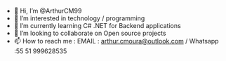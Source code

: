 - 👋 Hi, I’m @ArthurCM99
- 👀 I’m interested in technology / programming 
- 🌱 I’m currently learning C# .NET for Backend applications
- 💞️ I’m looking to collaborate on Open source projects
- 📫 How to reach me : EMAIL : arthur.cmoura@outlook.com / Whatsapp :55 51 999628535



<!---
ArthurCM99/ArthurCM99 is a ✨ special ✨ repository because its `README.md` (this file) appears on your GitHub profile.
You can click the Preview link to take a look at your changes.
--->

